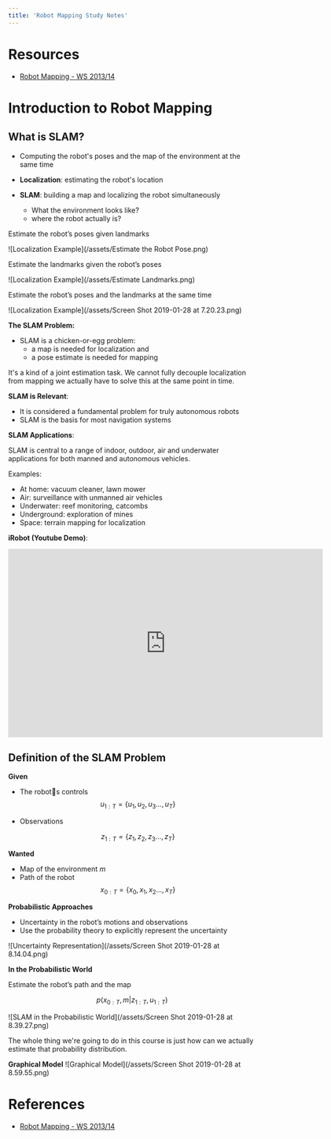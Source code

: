 ```yaml
---
title: 'Robot Mapping Study Notes'
---
```


# Resources

- [Robot Mapping - WS 2013/14](http://ais.informatik.uni-freiburg.de/teaching/ws13/mapping/)

# Introduction to Robot Mapping
## What is SLAM?
- Computing the robot's poses and the map of the environment at the same time

- **Localization**: estimating the robot's location

- **SLAM**: building a map and localizing the robot simultaneously
  - What the environment looks like?
  - where the robot actually is?

Estimate the robot’s poses given landmarks
    
![Localization Example](/assets/Estimate the Robot Pose.png)  

Estimate the landmarks given the robot’s poses

![Localization Example](/assets/Estimate Landmarks.png)

Estimate the robot’s poses and the landmarks at the same time

![Localization Example](/assets/Screen Shot 2019-01-28 at 7.20.23.png)

**The SLAM Problem:**
- SLAM is a chicken-or-egg problem: 
  - a map is needed for localization and
  - a pose estimate is needed for mapping

It's a kind of a joint estimation task. We cannot fully decouple localization from mapping we actually have to solve this at the same point in time.

**SLAM is Relevant**:
- It is considered a fundamental problem for truly autonomous robots
- SLAM is the basis for most navigation systems


**SLAM Applications**:

SLAM is central to a range of indoor, outdoor, air and underwater applications for both manned and autonomous vehicles.

Examples:
  - At home: vacuum cleaner, lawn mower
  - Air: surveillance with unmanned air vehicles
  - Underwater: reef monitoring, catcombs
  - Underground: exploration of mines
  - Space: terrain mapping for localization

**iRobot (Youtube Demo)**:

<iframe width="640" height="383" src="https://www.youtube.com/embed/tZ0bq-jIg-o" frameborder="0" allow="accelerometer; autoplay; encrypted-media; gyroscope; picture-in-picture" allowfullscreen></iframe>

## **Definition of the SLAM Problem**

**Given**

- The robot􏰀s controls
  $$
  u_{1:T} = \{u_1, u_2, u_3 ..., u_T\}
  $$
  
- Observations 
  
  $$
  z_{1:T} = \{z_1, z_2, z_3..., z_T\}
  $$

**Wanted**

- Map of the environment 
  $m$
- Path of the robot
  $$
  x_{0:T} = \{x_0, x_1, x_2..., x_T \}
  $$    

**Probabilistic Approaches**
- Uncertainty in the robot’s motions and observations
- Use the probability theory to explicitly represent the uncertainty

![Uncertainty Representation](/assets/Screen Shot 2019-01-28 at 8.14.04.png)
            
**In the Probabilistic World**

Estimate the robot’s path and the map

$$
p(x_{0:T}, m | z_{1:T}, u_{1:T})
$$

![SLAM in the Probabilistic World](/assets/Screen Shot 2019-01-28 at 8.39.27.png)

The whole thing we're going to do in this course is just how can we actually estimate that probability distribution.

**Graphical Model**
![Graphical Model](/assets/Screen Shot 2019-01-28 at 8.59.55.png)




# References

- [Robot Mapping - WS 2013/14](http://ais.informatik.uni-freiburg.de/teaching/ws13/mapping/)
  